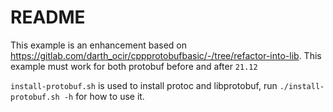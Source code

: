 # README

This example is an enhancement based on <https://gitlab.com/darth_ocir/cppprotobufbasic/-/tree/refactor-into-lib>.
This example must work for both protobuf before and after `21.12`

`install-protobuf.sh` is used to install protoc and libprotobuf, run `./install-protobuf.sh -h` for how to use it.
